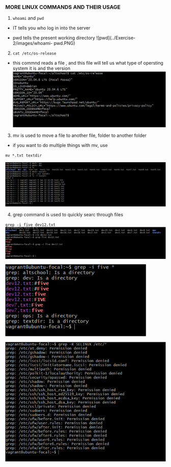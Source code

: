 ### MORE LINUX COMMANDS AND THEIR USAGE

1. `whoami` and `pwd`

- IT tells you who log in into the server

- pwd tells the present working directory
![pwd](../Exercise-2/images/whoami- pwd.PNG)


2. `cat /etc/os-release`

- this commnd reads a file , and this file will tell us what type of opersting system it is and the version
![cat](../Exercise-2/images/cat-os-release.PNG)


3. mv is used to move a file to another file, folder to another folder

- if you want to do multiple things with mv, use

`mv *.txt textdir`

![move-command](../Exercise-2/images/move.PNG)


4. grep command is used to quickly searc through files 

`grep -i five dev12.txt`
![grep-command](../Exercise-2/images/grep.PNG)

![grep-2](../Exercise-2/images/grep-2.PNG)

![grep-etc](../Exercise-2/images/grep-etc.PNG)